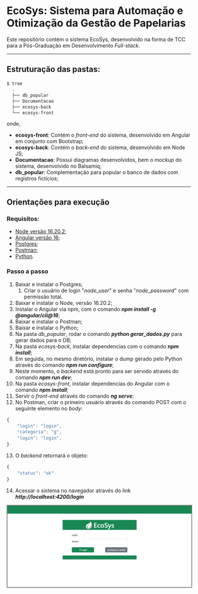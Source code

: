 # EcoSys: Sistema para Automação e Otimização da Gestão de Papelarias
Este repositório contém o sistema EcoSys, desenvolvido na forma de TCC para a Pós-Graduação em Desenvolvimento *Full-stack*.

---

## Estruturação das pastas:

```shell
$ tree
  .
  ├── db_popular
  ├── Documentacao
  ├── ecosys-back
  └── ecosys-front
```
onde,
- **ecosys-front**: Contém o *front-end* do sistema, desenvolvido em Angular em conjunto com Bootstrap;
- **ecosys-back**: Contém o *back-end* do sistema, desenvolvido em Node JS;
- **Documentacao**: Possui diagramas desenvolvidos, bem o *mockup* do sistema, desenvolvido no Balsamiq;
- **db_popular**: Complementação para popular o banco de dados com registros fictícios;

---

## Orientações para execução
### Requisitos:
- [Node versão 16.20.2](https://nodejs.org/pt/download);
- [Angular versão 16](https://v16.angular.io/guide/setup-local);
- [Postgres](https://www.postgresql.org/download/windows/);
- [Postman](https://www.postman.com/);
- [Python](https://www.python.org/downloads/windows/).

### Passo a passo
1. Baixar e instalar o Postgres;
    1. Criar o usuário de login "*node_user*" e senha "*node_password*" com permissão total.
2. Baixar e instalar o Node, versão 16.20.2;
3. Instalar o Angular via npm, com o comando ***npm install -g @angular/cli@16***;
4. Baixar e instalar o Postman;
5. Baixar e instalar o Python;
6. Na pasta *db_popular*, rodar o comando ***python gerar_dados.py*** para gerar dados para o DB;
7. Na pasta *ecosys-back*, instalar dependencias com o comando ***npm install***;
8. Em seguida, no mesmo diretório, instalar o dump gerado pelo Python através do comando ***npm run configure***;
9. Neste momento, o *backend* está pronto para ser servido através do comando ***npm run dev***;
10. Na pasta *ecosys-front*, instalar dependencias do Angular com o comando ***npm install***;
11. Servir o *front-end* através do comando ***ng serve***;
12. No Postman, criar o primeiro usuário através do comando POST com o seguinte elemento no *body*:
```js
{
    "login": "login",
    "categoria": "g",
    "login": "login",
}
```
13. O *backend* retornará o objeto:
```js
{
    "status": "ok"
}
```
14. Acessar o sistema no navegador através do link ***http://localhost:4200/login***

<img src= "./Documentacao/login.PNG" alt="your-image-description" style="border: 2px solid grey;">

